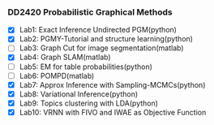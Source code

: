 ### DD2420 Probabilistic Graphical Methods
- [x] Lab1: Exact Inference Undirected PGM(python)
- [x] Lab2: PGMY-Tutorial and structure learning(python)
- [ ] Lab3: Graph Cut for image segmentation(matlab)
- [x] Lab4: Graph SLAM(matlab)
- [ ] Lab5: EM for table probabilities(python)
- [ ] Lab6: POMPD(matlab) 
- [x] Lab7: Approx Inference with Sampling-MCMCs(python)
- [x] Lab8: Variational Inference(python)
- [x] Lab9: Topics clustering with LDA(python)
- [x] Lab10: VRNN with FIVO and IWAE as Objective Function
